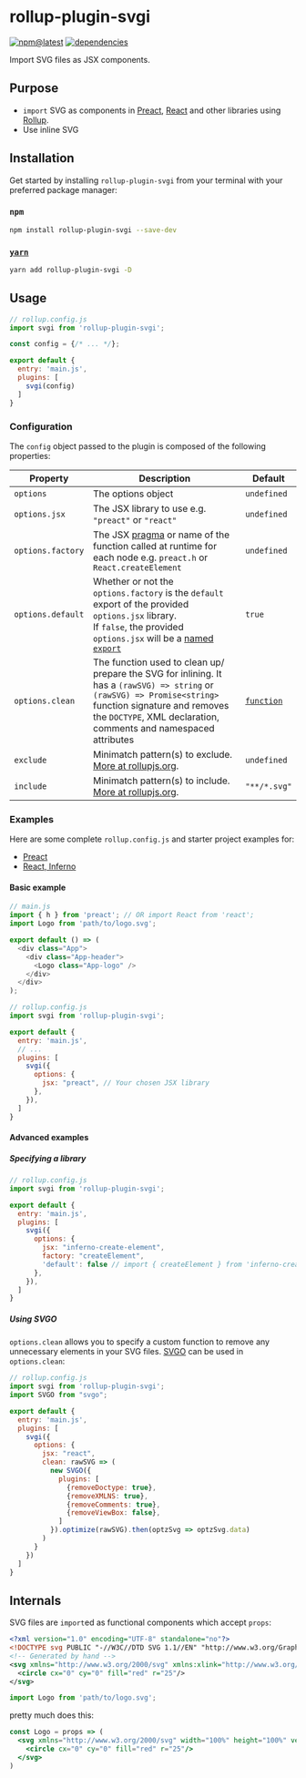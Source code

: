 # rollup-plugin-svgi

[![npm@latest](https://badgen.net/npm/v/rollup-plugin-svgi)](https://www.npmjs.com/package/rollup-plugin-svgi)
[![dependencies](https://david-dm.org/kuzivany/rollup-plugin-svgi.svg)](https://david-dm.org/kuzivany/rollup-plugin-svgi)

Import SVG files as JSX components.

## Purpose

- `import` SVG as components in [Preact](http://preactjs.com/), [React](https://reactjs.org/) and other libraries using [Rollup](http://rollupjs.org/).
- Use inline SVG

## Installation

Get started by installing `rollup-plugin-svgi` from your terminal with your preferred package manager:

### `npm`

```bash
npm install rollup-plugin-svgi --save-dev
```

### [`yarn`](http://yarnpkg.com/)

```bash
yarn add rollup-plugin-svgi -D
```

## Usage

```js
// rollup.config.js
import svgi from 'rollup-plugin-svgi';

const config = {/* ... */};

export default {
  entry: 'main.js',
  plugins: [
    svgi(config)
  ]
}
```

### Configuration

The `config` object passed to the plugin is composed of the following properties:

| Property | Description | Default |
| -------- | ----------- | ------- |
| `options` | The options object | `undefined` |
| `options.jsx` | The JSX library to use e.g. `"preact"` or `"react"` | `undefined` |
| `options.factory` | The JSX [pragma](https://jasonformat.com/wtf-is-jsx/#thepragma) or name of the function called at runtime for each node e.g. `preact.h` or `React.createElement` | `undefined` |
| `options.default` | Whether or not the `options.factory` is the `default` export of the provided `options.jsx` library.<br/>If `false`, the provided `options.jsx` will be a [named `export`](https://developer.mozilla.org/en-US/docs/Web/JavaScript/Reference/Statements/export#Description) | `true` |
| `options.clean` | The function used to clean up/ prepare the SVG for inlining. It has a `(rawSVG) => string` or `(rawSVG) => Promise<string>` function signature and removes the `DOCTYPE`, XML declaration, comments and namespaced attributes | [`function`](./index.js#L30) |
| `exclude` | Minimatch pattern(s) to exclude.<br/>[More at rollupjs.org](https://rollupjs.org/guide/en#transformers). | `undefined` |
| `include` | Minimatch pattern(s) to include.<br/>[More at rollupjs.org](https://rollupjs.org/guide/en#transformers). | `"**/*.svg"` |

### Examples

Here are some complete `rollup.config.js` and starter project examples for:
- [Preact](https://github.com/kuzivany/simple-preact-rollup)
- [React, Inferno](https://github.com/kuzivany/simple-rollup-starter)

#### Basic example

```js
// main.js
import { h } from 'preact'; // OR import React from 'react';
import Logo from 'path/to/logo.svg';

export default () => (
  <div class="App">
    <div class="App-header">
      <Logo class="App-logo" />
    </div>
  </div>
);
```

```js
// rollup.config.js
import svgi from 'rollup-plugin-svgi';

export default {
  entry: 'main.js',
  // ...
  plugins: [
    svgi({
      options: {
        jsx: "preact", // Your chosen JSX library
      },
    }),
  ]
}
```

#### Advanced examples

##### Specifying a library

```js
// rollup.config.js
import svgi from 'rollup-plugin-svgi';

export default {
  entry: 'main.js',
  plugins: [
    svgi({
      options: {
        jsx: "inferno-create-element",
        factory: "createElement",
        'default': false // import { createElement } from 'inferno-create-element';
      },
    }),
  ]
}
```

##### Using SVGO

`options.clean` allows you to specify a custom function to remove any unnecessary elements in your SVG files. [SVGO](https://github.com/svg/svgo) can be used in `options.clean`:

```js
// rollup.config.js
import svgi from 'rollup-plugin-svgi';
import SVGO from "svgo";

export default {
  entry: 'main.js',
  plugins: [
    svgi({
      options: {
        jsx: "react",
        clean: rawSVG => (
          new SVGO({
            plugins: [
              {removeDoctype: true},
              {removeXMLNS: true},
              {removeComments: true},
              {removeViewBox: false},
            ]
          }).optimize(rawSVG).then(optzSvg => optzSvg.data)
        )
      }
    })
  ]
}
```

## Internals

SVG files are `import`ed as functional components which accept `props`:

```xml
<?xml version="1.0" encoding="UTF-8" standalone="no"?>
<!DOCTYPE svg PUBLIC "-//W3C//DTD SVG 1.1//EN" "http://www.w3.org/Graphics/SVG/1.1/DTD/svg11.dtd">
<!-- Generated by hand -->
<svg xmlns="http://www.w3.org/2000/svg" xmlns:xlink="http://www.w3.org/1999/xlink" width="100%" height="100%" version="1.1" viewBox="-50 -50 100 100">
  <circle cx="0" cy="0" fill="red" r="25"/>
</svg>
```

```jsx
import Logo from 'path/to/logo.svg';
```

pretty much does this:

```jsx
const Logo = props => (
  <svg xmlns="http://www.w3.org/2000/svg" width="100%" height="100%" version="1.1" viewBox="-50 -50 100 100" {...props}>
    <circle cx="0" cy="0" fill="red" r="25"/>
  </svg>
)
```
